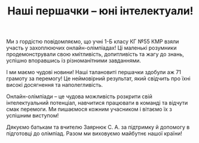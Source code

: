 ﻿---
title: Наші першачки – юні інтелектуали!
---

Ми з гордістю повідомляємо, що учні 1-Б класу КГ №55 КМР взяли участь у захоплюючих онлайн-олімпіадах! Ці маленькі розумники продемонстрували свою кмітливість, допитливість та жагу до знань, успішно впоравшись із різноманітними завданнями.

І ми маємо чудові новини! Наші талановиті першачки здобули аж 71 грамоту за перемогу! Це неймовірний результат, який свідчить про їхні високі досягнення та наполегливість.

Онлайн-олімпіади – це чудова можливість розкрити свій інтелектуальний потенціал, навчитися працювати в команді та відчути смак перемоги. Ми пишаємося кожним учасником і вітаємо їх з успішним виступом!

Дякуємо батькам та вчителю Заярнюк С. А. за підтримку й допомогу в підготовці до олімпіад. Разом ми виховуємо майбутнє нашої країни!

<slideshow />